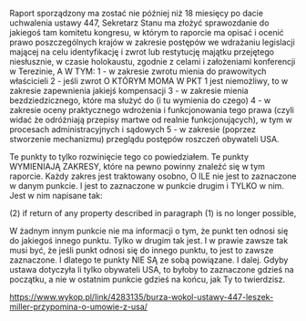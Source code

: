 Raport sporządzony ma zostać nie później niż 18 miesięcy po dacie uchwalenia ustawy 447, Sekretarz Stanu ma złożyć sprawozdanie do jakiegoś tam komitetu kongresu, w którym to raporcie ma opisać i ocenić prawo poszczególnych krajów w zakresie postępów we wdrażaniu legislacji mającej na celu identyfikację i zwrot lub restytucję majątku przejętego niesłusznie, w czasie holokaustu, zgodnie z celami i założeniami konferencji w Terezinie, A W TYM:
1 - w zakresie zwrotu mienia do prawowitych właścicieli
2 - jeśli zwrot O KTÓRYM MOMA W PKT 1 jest niemożliwy, to w zakresie zapewnienia jakiejś kompensacji
3 - w zakresie mienia bezdziedzicznego, które ma służyć do (i tu wymienia do czego)
4 - w zakresie oceny praktycznego wdrożenia i funkcjonowania tego prawa (czyli widać że odróżniają przepisy martwe od realnie funkcjonujących), w tym w procesach administracyjnych i sądowych
5 - w zakresie (poprzez stworzenie mechanizmu) przeglądu postępów roszczeń obywateli USA.

Te punkty to tylko rozwinięcie tego co powiedziałem. Te punkty WYMIENIAJĄ ZAKRESY, które na pewno powinny znaleźć się w tym raporcie. Każdy zakres jest traktowany osobno, O ILE nie jest to zaznaczone w danym punkcie. I jest to zaznaczone w punkcie drugim i TYLKO w nim. Jest w nim napisane tak:

(2) if return of any property described in paragraph (1) is no longer possible,

W żadnym innym punkcie nie ma informacji o tym, że punkt ten odnosi się do jakiegoś innego punktu. Tylko w drugim tak jest. I w prawie zawsze tak musi być, że jeśli punkt odnosi się do innego punktu, to jest to zawsze zaznaczone. I dlatego te punkty NIE SĄ ze sobą powiązane. I dalej. Gdyby ustawa dotyczyła li tylko obywateli USA, to byłoby to zaznaczone gdzieś na początku, a nie w ostatnim punkcie gdzieś na końcu, jak Ty to twierdzisz.

https://www.wykop.pl/link/4283135/burza-wokol-ustawy-447-leszek-miller-przypomina-o-umowie-z-usa/